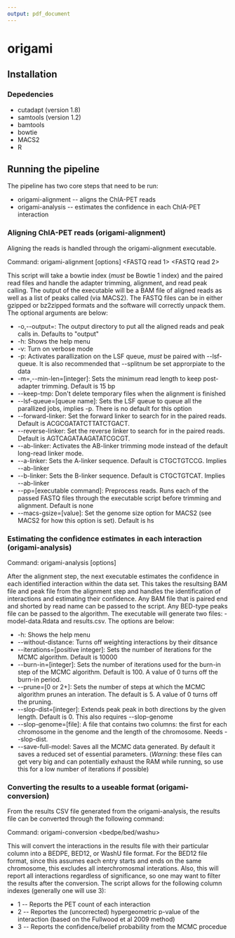 ```yaml
---
output: pdf_document
---
```

# origami

## Installation

### Depedencies
* cutadapt (version 1.8)
* samtools (version 1.2)
* bamtools
* bowtie
* MACS2
* R

## Running the pipeline

The pipeline has two core steps that need to be run:

* origami-alignment -- aligns the ChIA-PET reads
* origami-analysis -- estimates the confidence in each ChIA-PET interaction

### Aligning ChIA-PET reads (origami-alignment)

Aligning the reads is handled through the origami-alignment executable.

Command: origami-alignment [options] <bowtie idx> <FASTQ read 1> <FASTQ read 2>

This script will take a bowtie index (*must* be Bowtie 1 index) and the paired read files and handle the adapter trimming, alignment, and read peak calling. The output of the executable will be a BAM file of aligned reads as well as a list of peaks called (via MACS2). The FASTQ files can be in either gzipped or bz2zipped formats and the software will correctly unpack them. The optional arguments are below:

* -o,--output=: The output directory to put all the aligned reads and peak calls in. Defaults to "output"
* -h: Shows the help menu
* -v: Turn on verbose mode
* -p: Activates parallization on the LSF queue, *must* be paired with --lsf-queue. It is also recommended that --splitnum be set approrpiate to the data
* -m=,--min-len=[integer]: Sets the minimum read length to keep post-adapter trimming. Default is 15 bp
* --keep-tmp: Don't delete temporary files when the alignment is finished
* --lsf-queue=[queue name]: Sets the LSF queue to queue all the parallized jobs, implies -p. There is no default for this option
* --forward-linker: Set the forward linker to search for in the paired reads. Default is ACGCGATATCTTATCTGACT.
* --reverse-linker: Set the reverse linker to search for in the paired reads. Default is AGTCAGATAAGATATCGCGT.
* --ab-linker: Activates the AB-linker trimming mode instead of the default long-read linker mode.
* --a-linker: Sets the A-linker sequence. Default is CTGCTGTCCG. Implies --ab-linker
* --b-linker: Sets the B-linker sequence. Default is CTGCTGTCAT. Implies --ab-linker
* --pp=[executable command]: Preprocess reads. Runs each of the passed FASTQ files through the executable script before trimming and alignment. Default is none
* --macs-gsize=[value]: Set the genome size option for MACS2 (see MACS2 for how this option is set). Default is hs


### Estimating the confidence estimates in each interaction (origami-analysis)



Command: origami-analysis [options] <BAM file> <peaks file> <output prefix>

After the alignment step, the next executable estimates the confidence in each identified interaction within the data set. This takes the resultsing BAM file and peak file from the alignment step and handles the identification of interactions and estimating their confidence. Any BAM file that is paired end and shorted by read name can be passed to the script. Any BED-type peaks file can be passed to the algorithm. The executable will generate two files: <output prefix>-model-data.Rdata and <output prefix>results.csv. The options are below:

* -h: Shows the help menu
* --without-distance: Turns off weighting interactions by their ditsance
* --iterations=[positive integer]: Sets the number of iterations for the MCMC algorithm. Default is 10000
* --burn-in=[integer]: Sets the number of iterations used for the burn-in step of the MCMC algorithm. Default is 100. A value of 0 turns off the burn-in period.
* --prune=[0 or 2+]: Sets the number of steps at which the MCMC algorithm prunes an interation. The default is 5. A value of 0 turns off the pruning.
* --slop-dist=[integer]: Extends peak peak in both directions by the given length. Default is 0. This also requires --slop-genome
* --slop-genome=[file]: A file that contains two columns: the first for each chromosome in the genome and the length of the chromosome. Needs --slop-dist.
* --save-full-model: Saves all the MCMC data generated. By default it saves a reduced set of essential parameters. (*Warning*: these files can get very big and can potentially exhaust the RAM while running, so use this for a low number of iterations if possible)

### Converting the results to a useable format (origami-conversion)


From the results CSV file generated from the origami-analysis, the results file can be converted through the following command:

Command: origami-conversion <bedpe/bed/washu> <results CSV file> <column index>

This will convert the interactions in the results file with their particular column into a BEDPE, BED12, or WashU file format. For the BED12 file format, since this assumes each entry starts and ends on the same chromosome, this excludes all interchromosmal interations. Also, this will report all interactions regardless of significance, so one may want to filter the results after the conversion. The script allows for the following column indexes (generally one will use 3):

* 1 -- Reports the PET count of each interaction
* 2 -- Reportes the (uncorrected) hypergeometric p-value of the interaction (based on the Fullwood et al 2009 method)
* 3 -- Reports the confidence/belief probability from the MCMC procedue